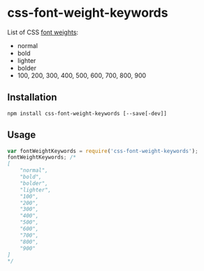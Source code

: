 # css-font-weight-keywords

List of CSS [font weights](https://developer.mozilla.org/en-US/docs/Web/CSS/font-weight):
- normal
- bold
- lighter
- bolder
- 100, 200, 300, 400, 500, 600, 700, 800, 900

## Installation

```
npm install css-font-weight-keywords [--save[-dev]]
```

## Usage

```js
var fontWeightKeywords = require('css-font-weight-keywords');
fontWeightKeywords; /*
[
	"normal",
	"bold",
	"bolder",
	"lighter",
	"100",
	"200",
	"300",
	"400",
	"500",
	"600",
	"700",
	"800",
	"900"
]
*/
```